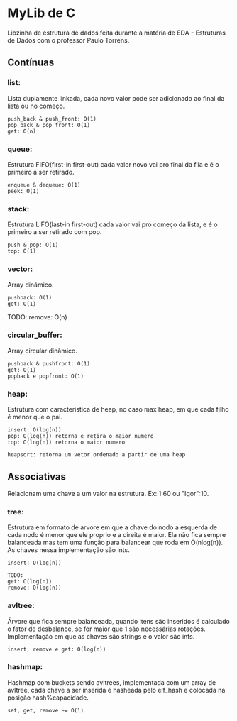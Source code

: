 # MyLib de C

Libzinha de estrutura de dados feita durante a matéria de EDA - Estruturas de Dados com o professor Paulo Torrens.

## Contínuas

### list:

Lista duplamente linkada, cada novo valor pode ser adicionado ao final da lista ou no começo.

    push_back & push_front: O(1)
    pop_back & pop_front: O(1)
    get: O(n)

### queue:

Estrutura FIFO(first-in first-out) cada valor novo vai pro final da fila e é o primeiro a ser retirado.

    enqueue & dequeue: O(1)
    peek: O(1)

### stack:

Estrutura LIFO(last-in first-out) cada valor vai pro começo da lista, e é o primeiro a ser retirado com pop.

    push & pop: O(1)
    top: O(1)

### vector:

Array dinâmico.

    pushback: O(1)
    get: O(1)

TODO:
    remove: O(n)

### circular_buffer:

Array circular dinâmico.

    pushback & pushfront: O(1)
    get: O(1)
    popback e popfront: O(1)

### heap:

Estrutura com caracteristica de heap, no caso max heap, em que cada filho é menor que o pai.

    insert: O(log(n))
    pop: O(log(n)) retorna e retira o maior numero
    top: O(log(n)) retorna o maior numero

    heapsort: retorna um vetor ordenado a partir de uma heap.

## Associativas

Relacionam uma chave a um valor na estrutura. Ex: 1:60 ou "Igor":10.

### tree:

Estrutura em formato de arvore em que a chave do nodo a esquerda de cada nodo é menor que ele proprio e a direita é maior. Ela não fica sempre balanceada mas tem uma função para balancear que roda em O(nlog(n)). As chaves nessa implementação são ints.

    insert: O(log(n))

    TODO:
    get: O(log(n))
    remove: O(log(n))

### avltree:

Árvore que fica sempre balanceada, quando itens são inseridos é calculado o fator de desbalance, se for maior que 1 são necessárias rotações. Implementação em que as chaves são strings e o valor são ints.

    insert, remove e get: O(log(n))

### hashmap:

Hashmap com buckets sendo avltrees, implementada com um array de avltree, cada chave a ser inserida é hasheada pelo elf_hash e colocada na posição hash%capacidade.

    set, get, remove ~= O(1)
